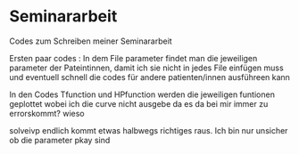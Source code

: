 # Seminararbeit
Codes zum Schreiben meiner Seminararbeit

Ersten paar codes :
In dem File parameter findet man die jeweiligen parameter der Pateintinnen, damit ich sie nicht in jedes File einfügen muss und eventuell schnell die codes für andere patienten/innen ausführeen kann 

In den Codes Tfunction und HPfunction werden die jeweiligen funtionen geplottet wobei ich die curve nicht ausgebe da es da bei mir immer zu errorskommt? wieso

solveivp endlich kommt etwas halbwegs richtiges raus. Ich bin nur unsicher ob die parameter  pkay sind
